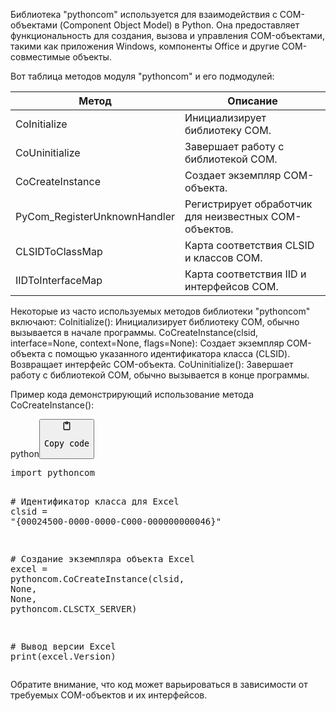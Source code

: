 <p>Библиотека "pythoncom" используется для взаимодействия с COM-объектами (Component Object Model) в Python.
Она предоставляет функциональность для создания, вызова и управления COM-объектами,
такими как приложения Windows, компоненты Office и другие COM-совместимые объекты.</p>
<p>Вот таблица методов модуля "pythoncom" и его подмодулей:</p>
<table>
<thead>
<tr>
<th>Метод</th>
<th>Описание</th>
</tr>
</thead>
<tbody>
<tr>
<td>CoInitialize</td>
<td>Инициализирует библиотеку COM.</td>
</tr>
<tr>
<td>CoUninitialize</td>
<td>Завершает работу с библиотекой COM.</td>
</tr>
<tr>
<td>CoCreateInstance</td>
<td>Создает экземпляр COM-объекта.</td>
</tr>
<tr>
<td>PyCom_RegisterUnknownHandler</td>
<td>Регистрирует обработчик для неизвестных COM-объектов.</td>
</tr>
<tr>
<td>CLSIDToClassMap</td>
<td>Карта соответствия CLSID и классов COM.</td>
</tr>
<tr>
<td>IIDToInterfaceMap</td>
<td>Карта соответствия IID и интерфейсов COM.</td>
</tr>
</tbody>
</table>
<p>Некоторые из часто используемых методов библиотеки "pythoncom" включают:
CoInitialize(): Инициализирует библиотеку COM, обычно вызывается в начале программы.
CoCreateInstance(clsid, interface=None, context=None, flags=None):
Создает экземпляр COM-объекта с помощью указанного идентификатора класса (CLSID).
Возвращает интерфейс COM-объекта.
CoUninitialize(): Завершает работу с библиотекой COM, обычно вызывается в конце программы.</p>
<p>Пример кода демонстрирующий использование метода CoCreateInstance():</p>
<div class="code-element"><div class="lang-line"><text>python</text><button class="copy-code-button" onclick="copyCode(this)"><svg style="width: 1.2em;height: 1.2em;" aria-hidden="true" xmlns="http://www.w3.org/2000/svg" fill="none" viewBox="0 0 24 24"><path stroke="currentColor" stroke-linecap="round" stroke-linejoin="round" stroke-width="2" d="M15 4h3a1 1 0 0 1 1 1v15a1 1 0 0 1-1 1H6a1 1 0 0 1-1-1V5a1 1 0 0 1 1-1h3m0 3h6m-5-4v4h4V3h-4Z"/></svg><pre>Copy code</pre></button></div><div class="code"><div class="highlight"><pre><span></span><span class="kn">import</span> <span class="nn">pythoncom</span>

<span class="c1"># Идентификатор класса для Excel</span>
<span class="n">clsid</span> <span class="o">=</span> <span class="s2">&quot;{00024500-0000-0000-C000-000000000046}&quot;</span>

<span class="c1"># Создание экземпляра объекта Excel </span>
<span class="n">excel</span> <span class="o">=</span> <span class="n">pythoncom</span><span class="o">.</span><span class="n">CoCreateInstance</span><span class="p">(</span><span class="n">clsid</span><span class="p">,</span> <span class="kc">None</span><span class="p">,</span> <span class="kc">None</span><span class="p">,</span> <span class="n">pythoncom</span><span class="o">.</span><span class="n">CLSCTX_SERVER</span><span class="p">)</span>

<span class="c1"># Вывод версии Excel</span>
<span class="nb">print</span><span class="p">(</span><span class="n">excel</span><span class="o">.</span><span class="n">Version</span><span class="p">)</span>
</pre></div></div></div>

<p>Обратите внимание, что код может варьироваться в зависимости от требуемых COM-объектов и их интерфейсов.</p>